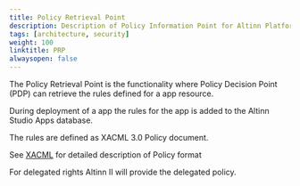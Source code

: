 ```yaml
---
title: Policy Retrieval Point
description: Description of Policy Information Point for Altinn Platform
tags: [architecture, security]
weight: 100
linktitle: PRP
alwaysopen: false
---
```


The Policy Retrieval Point is the functionality where Policy Decision Point (PDP) can retrieve 
the rules defined for a app resource.

During deployment of a app the rules for the app is added to the Altinn Studio Apps 
database.

The rules are defined as XACML 3.0 Policy document. 

See [XACML](../xacml) for detailed description of Policy format


For delegated rights Altinn II will provide the delegated policy.











